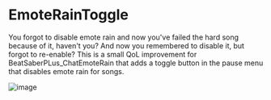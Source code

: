 # EmoteRainToggle

You forgot to disable emote rain and now you've failed the hard song because of it, haven't you? And now you remembered to disable it, but forgot to re-enable?
This is a small QoL improvement for BeatSaberPLus_ChatEmoteRain that adds a toggle button in the pause menu that disables emote rain for songs.

![image](https://github.com/user-attachments/assets/aaef9984-2742-4e5a-b988-43687355145f)
